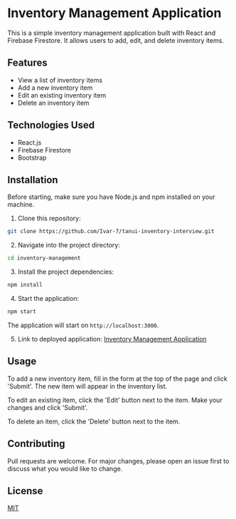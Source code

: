 # Inventory Management Application

This is a simple inventory management application built with React and Firebase Firestore. It allows users to add, edit, and delete inventory items.

## Features

- View a list of inventory items
- Add a new inventory item
- Edit an existing inventory item
- Delete an inventory item

## Technologies Used

- React.js
- Firebase Firestore
- Bootstrap

## Installation

Before starting, make sure you have Node.js and npm installed on your machine.

1. Clone this repository:

```bash
git clone https://github.com/Ivar-7/tanui-inventory-interview.git
```

2. Navigate into the project directory:

```bash
cd inventory-management
```

3. Install the project dependencies:

```bash
npm install
```

4. Start the application:

```bash
npm start
```

The application will start on `http://localhost:3000`.

5. Link to deployed application:
[Inventory Management Application](https://tanui-inventory-ivar.netlify.app/)

## Usage

To add a new inventory item, fill in the form at the top of the page and click 'Submit'. The new item will appear in the inventory list.

To edit an existing item, click the 'Edit' button next to the item. Make your changes and click 'Submit'.

To delete an item, click the 'Delete' button next to the item.

## Contributing

Pull requests are welcome. For major changes, please open an issue first to discuss what you would like to change.

## License

[MIT](https://choosealicense.com/licenses/mit/)
